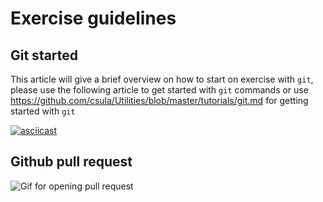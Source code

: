 # Exercise guidelines

## Git started

This article will give a brief overview on how to start on exercise with `git`,
please use the following article to get started with `git` commands or use
https://github.com/csula/Utilities/blob/master/tutorials/git.md for getting
started with `git`

[![asciicast](https://asciinema.org/a/E489W6mqrcxOp3QGm5A7CP4r8.png)](https://asciinema.org/a/E489W6mqrcxOp3QGm5A7CP4r8)

## Github pull request

![Gif for opening pull request](http://g.recordit.co/VRSqwvgcRW.gif)
